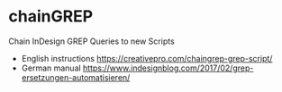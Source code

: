 # chainGREP
Chain InDesign GREP Queries to new Scripts 

* English instructions https://creativepro.com/chaingrep-grep-script/
* German manual https://www.indesignblog.com/2017/02/grep-ersetzungen-automatisieren/
